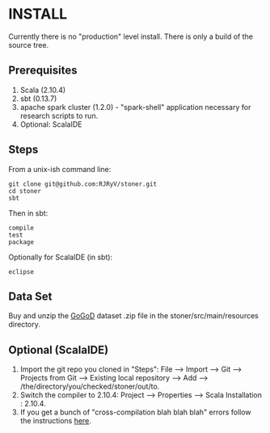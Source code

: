 INSTALL
=======
Currently there is no "production" level install.  There is only a build of the source tree.  

Prerequisites
-------------

1. Scala (2.10.4)
2. sbt (0.13.7)
3. apache spark cluster (1.2.0) - "spark-shell" application necessary for research scripts to run.
4. Optional: ScalaIDE


Steps
-----
From a unix-ish command line:

    git clone git@github.com:RJRyV/stoner.git
    cd stoner
    sbt
    
Then in sbt:
    
    compile
    test
    package

Optionally for ScalaIDE (in sbt):

    eclipse

Data Set
--------
Buy and unzip the [GoGoD](http://gogodonline.co.uk/) dataset .zip file in the stoner/src/main/resources directory.

Optional (ScalaIDE)
-------------------
1. Import the git repo you cloned in "Steps": File --> Import --> Git --> Projects from Git --> Existing local repository --> Add --> /the/directory/you/checked/stoner/out/to.
2. Switch the compiler to 2.10.4: Project --> Properties --> Scala Installation : 2.10.4.
2. If you get a bunch of "cross-compilation blah blah blah" errors follow the instructions [here](http://scala-ide.org/docs/current-user-doc/faq/index.html).